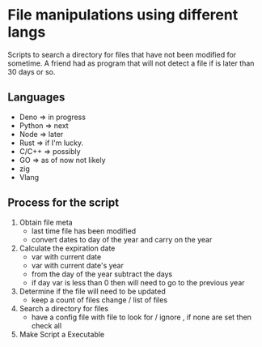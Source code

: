 # File manipulations using different langs

Scripts to search a directory for files that have not been modified for sometime.
A friend had as program that will not detect a file if is later than 30 days or so. 


## Languages

- Deno => in progress
- Python => next
- Node => later
- Rust => if I'm lucky. 
- C/C++ => possibly
- GO => as of now not likely
- zig
- Vlang



## Process for the script

1. Obtain file meta
    - last time file has been modified
    - convert dates to day of the year and carry on the year
1. Calculate the expiration date
    - var with current date
    - var with current date's year
    - from the day of the year subtract the days
    - if day var is less than 0 then will need to go to the previous year
1. Determine if the file will need to be updated
    - keep a count of files change / list of files
1. Search a directory for files
    - have a config file with file to look for / ignore , if none are set then check all
1. Make Script a Executable
